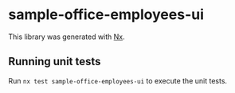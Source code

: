 # sample-office-employees-ui

This library was generated with [Nx](https://nx.dev).

## Running unit tests

Run `nx test sample-office-employees-ui` to execute the unit tests.
